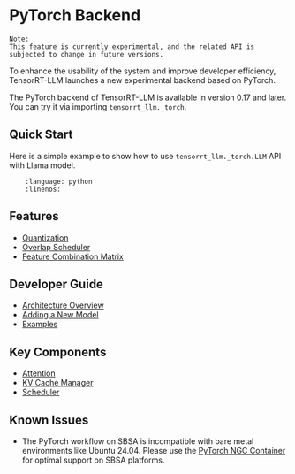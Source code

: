 # PyTorch Backend

```{note}
Note:
This feature is currently experimental, and the related API is subjected to change in future versions.
```

To enhance the usability of the system and improve developer efficiency, TensorRT-LLM launches a new experimental backend based on PyTorch.

The PyTorch backend of TensorRT-LLM is available in version 0.17 and later. You can try it via importing `tensorrt_llm._torch`.

## Quick Start

Here is a simple example to show how to use `tensorrt_llm._torch.LLM` API with Llama model.

```{literalinclude} ../../examples/pytorch/quickstart.py
    :language: python
    :linenos:
```

## Features

- [Quantization](./torch/features/quantization.md)
- [Overlap Scheduler](./torch/features/overlap_scheduler.md)
- [Feature Combination Matrix](./torch/features/feature_combination_matrix.md)

## Developer Guide

- [Architecture Overview](./torch/arch_overview.md)
- [Adding a New Model](./torch/adding_new_model.md)
- [Examples](https://github.com/NVIDIA/TensorRT-LLM/tree/main/examples/pytorch/README.md)

## Key Components

- [Attention](./torch/attention.md)
- [KV Cache Manager](./torch/kv_cache_manager.md)
- [Scheduler](./torch/scheduler.md)

## Known Issues

- The PyTorch workflow on SBSA is incompatible with bare metal environments like Ubuntu 24.04. Please use the [PyTorch NGC Container](https://catalog.ngc.nvidia.com/orgs/nvidia/containers/pytorch) for optimal support on SBSA platforms.
